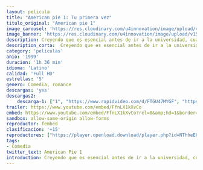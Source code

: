 ```yaml
---
layout: pelicula
title: "American pie 1: Tu primera vez"
titulo_original: "American pie 1"
image_carousel: 'https://res.cloudinary.com/u4innovation/image/upload/v1559522839/pie1-min_pebvw0.jpg'
image_banner: 'https://res.cloudinary.com/u4innovation/image/upload/v1559522839/pie1-bannr-min_wtzhyr.jpg'
description: Creyendo que es esencial antes de ir a la universidad, cuatro adolescentes se comprometen a perder su virginidad y entran en un pacto, cada uno tratando de ser el primero, se encuentran con niveles de éxito y fracaso variable.
description_corta:  Creyendo que es esencial antes de ir a la universidad, cuatro adolescentes se comprometen a perder su virginidad y entran en un pacto, cada uno tratando de ser el primero, se encuentran con niveles de éxito y fracaso variable.
category: 'peliculas'
anio: '1999'
duracion: '1h 36 min'
idioma: 'Latino'
calidad: 'Full HD'
estrellas: '5'
genero: Comedia, romance
descargas: 'yes'
descargas2:
    descarga-1: ["1", "https://www.rapidvideo.com/d/FTGU47MYGF", "https://www.google.com/s2/favicons?domain=openload.co","OpenLoad","https://res.cloudinary.com/imbriitneysam/image/upload/v1541473684/mexico.png", "Latino", "Full HD"]
trailer: https://www.youtube.com/embed/FfnLX1kXvCo
embed: https://www.youtube.com/embed/FfnLX1kXvCo?rel=0&amp;hd=1&border=0&wmode=opaque&enablejsapi=1&modestbranding=1&controls=1&showinfo=1
sandbox: allow-same-origin allow-forms
reproductor: fembed
clasificacion: '+15'
reproductores: ["https://player.openload.download/player.php?id=NThheE8vVlFPWUVQaGo2Y0JxclF0b2JXamxVK3Y3NGQ3TDA1Nm1jMlFYamVrMm1wQzB0QlBIRWxBQy9TZjBJbDEyeVlsRHBVWTFncTJjK1IwTzBQd1E9PQ"]
tags:
- Comedia
twitter_text: American Pie 1
introduction: Creyendo que es esencial antes de ir a la universidad, cuatro adolescentes se comprometen a perder su virginidad y entran en un pacto, cada uno tratando de ser el primero, se encuentran con niveles de éxito y fracaso variable.
---
```












